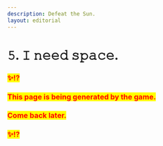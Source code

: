```yaml
---
description: Defeat the Sun.
layout: editorial
---
```


# 𝟻. 𝙸 𝚗𝚎𝚎𝚍 𝚜𝚙𝚊𝚌𝚎.

### <mark style="color:red;">✨⁉️</mark>&#x20;

### <mark style="color:red;">This page is being generated by the game.</mark>&#x20;

### <mark style="color:red;">Come back later.</mark>

### <mark style="color:red;">✨⁉️</mark>
